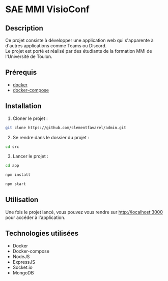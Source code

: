 # SAE MMI VisioConf

## Description

Ce projet consiste à développer une application web qui s'apparente à d'autres applications comme Teams ou Discord.<br>
Le projet est porté et réalisé par des étudiants de la formation MMI de l'Université de Toulon.

## Prérequis

-   [docker](https://www.docker.com/)
-   [docker-compose](https://docs.docker.com/compose/)

## Installation

1. Cloner le projet :

```bash
git clone https://github.com/clementfavarel/admin.git
```

2. Se rendre dans le dossier du projet :

```bash
cd src
```

3. Lancer le projet :

```bash
cd app

npm install

npm start
```

## Utilisation

Une fois le projet lancé, vous pouvez vous rendre sur [http://localhost:3000](http://localhost:3000) pour accéder à l'application.

## Technologies utilisées

-   Docker
-   Docker-compose
-   NodeJS
-   ExpressJS
-   Socket.io
-   MongoDB
